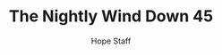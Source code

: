 ---
image: /assets/img/nwd/45_nwd_1corinthians_13_7_b_msg.png
title: The Nightly Wind Down 45
number: 45
categories:
  - The Nightly Wind Down
author: Hope Staff
notes: The Nightly Wind Down 45
embed: >-
  EMBED_GOES_HERE
transcript: >-
  SOME LINES OF TEXT START HERE
---